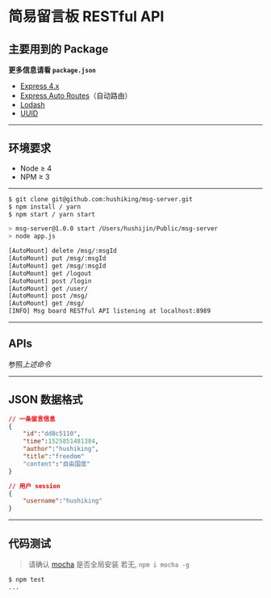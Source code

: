 # 简易留言板 RESTful API

## 主要用到的 Package

**更多信息请看 `package.json`**

* [Express 4.x](https://github.com/expressjs/express)
* [Express Auto Routes](https://github.com/kenberkeley/express-auto-routes)（自动路由）
* [Lodash](https://github.com/lodash/lodash)
* [UUID](https://github.com/kelektiv/node-uuid)

---

## 环境要求

* Node ≥ 4
* NPM ≥ 3

---

```bash
$ git clone git@github.com:hushiking/msg-server.git
$ npm install / yarn
$ npm start / yarn start

> msg-server@1.0.0 start /Users/hushijin/Public/msg-server
> node app.js

[AutoMount] delete /msg/:msgId
[AutoMount] put /msg/:msgId
[AutoMount] get /msg/:msgId
[AutoMount] get /logout
[AutoMount] post /login
[AutoMount] get /user/
[AutoMount] post /msg/
[AutoMount] get /msg/
[INFO] Msg board RESTful API listening at localhost:8989
```

---

## APIs

参照*上述命令*

---

## JSON 数据格式

```json
// 一条留言信息
{
    "id":"dd8c5110",
    "time":1525851481384,
    "author":"hushiking",
    "title":"freedom"
    "content":"自由国度"
}

// 用户 session
{
    "username":"hushiking"
}
```

---

## 代码测试

> 请确认 [mocha](https://github.com/mochajs/mocha) 是否全局安装
> 若无, `npm i mocha -g`

```bash
$ npm test
...
```
